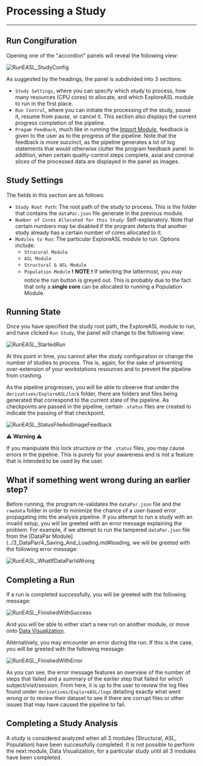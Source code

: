 # Processing a Study

---

## Run Congifuration

Opening one of the "accordion" panels will reveal the following view:

![RunEASL_StudyConfig](../../assets/img/Tutorial/RunEASL/RunEASL_StudyConfig.png)

As suggested by the headings, the panel is subdivided into 3 sections:

- `Study Settings`, where you can specify which study to process, how many resources (CPU cores) to allocate, and which ExploreASL module to run in the first place.
- `Run Control`, where you can initiate the processing of the study, pause it, resume from pause, or cancel it. This section also displays the current progress completion of the pipeline.
- `Progam Feedback`, much like in running the [Import Module](../1_Import/4_Running_Exploreasl_Import.md), feedback is given to the user as to the progress of the pipeline. Note that the feedback is more succinct, as the pipeline generates a lot of log statements that would otherwise clutter the program feedback panel. In addition, when certain quality-control steps complete, axial and coronal slices of the processed data are displayed in the panel as images.

## Study Settings

The fields in this section are as follows:

- `Study Root Path`: The root path of the study to process. This is the folder that contains the `dataPar.json` file generate in the previous module.
- `Number of Cores Allocated for this Study`: Self-explanatory. Note that certain numbers may be disabled if the program detects that another study already has a certain number of cores allocated to it.
- `Modules to Run`: The particular ExploreASL module to run. Options include:
  - `Strucural Module`
  - `ASL Module`
  - `Structural & ASL Module`
  - `Population Module`
  :exclamation: **NOTE** :exclamation: If selecting the lattermost, you may notice the run button is greyed out. This is probably due to the fact that only a **single core** can be allocated to running a Population Module.

## Running State

Once you have specified the study root path, the ExploreASL module to run, and have clicked `Run Study`, the panel will change to the following view:

![RunEASL_StartedRun](../../assets/img/Tutorial/RunEASL/RunEASL_StartedRun.png)

At this point in time, you cannot alter the study configuration or change the number of studies to process. This is, again, for the sake of preventing over-extension of your workstations resources and to prevent the pipeline from crashing.

As the pipeline progresses, you will be able to observe that under the `derivatives/ExploreASL/lock` folder, there are folders and files being generated that correspond to the current state of the pipeline. As checkpoints are passed in the pipeline, certain `.status` files are created to indicate the passing of that checkpoint.

![RunEASL_StatusFileAndImageFeedback](../../assets/img/Tutorial/RunEASL/RunEASL_StatusFileAndImageFeedback.png)

:warning: **Warning** :warning:

If you manipulate this lock structure or the `.status` files, you may cause errors in the pipeline. This is purely for your awareness and is not a feature that is intended to be used by the user.

## What if something went wrong during an earlier step?

Before running, the program re-validates the `dataPar.json` file and the `rawdata` folder in order to minimize the chance of a user-based error propagating into the analysis pipeline. If you attempt to run a study with an invalid setup, you will be greeted with an error message explaining the problem. For example, if we attempt to run the tampered `dataPar.json` file from the [DataPar Module](../3_DataPar/4_Saving_And_Loading.md#loading, we will be greeted with the following error message:

![RunEASL_WhatIfDataParIsWrong](../../assets/img/Tutorial/RunEASL/RunEASL_WhatIfDataParIsWrong.png)

## Completing a Run

If a run is completed successfully, you will be greeted with the following message:

![RunEASL_FinishedWithSuccess](../../assets/img/Tutorial/RunEASL/RunEASL_FinishedWithSuccess.png)

And you will be able to either start a new run on another module, or move onto [Data Visualization](../5_DataViz/0_Overview.md).

Alternatively, you may encounter an error during the run. If this is the case, you will be greeted with the following message:

![RunEASL_FinishedWithError](../../assets/img/Tutorial/RunEASL/RunEASL_FinishedWithError.png)

As you can see, the error message features an overview of the number of steps that failed and a summary of the earlier step that failed for which subject/visit/session. From here, it is up to the user to review the log files found under `derivatives/ExploreASL/logs` detailing exactly what went wrong or to review their dataset to see if there are corrupt files or other issues that may have caused the pipeline to fail.

## Completing a Study Analysis

A study is considered analyzed when all 3 modules (Structural, ASL, Population) have been successfully completed. It is not possible to perform the next module, Data Visualization, for a particular study until all 3 modules have been completed.
